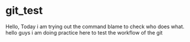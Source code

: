 # git_test

Hello, Today i am trying out the command blame to check who does what.
hello guys i am doing practice here to test the workflow of the git
